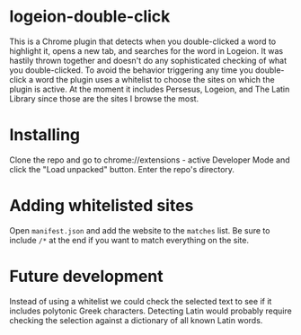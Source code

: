 # logeion-double-click
This is a Chrome plugin that detects when you double-clicked a word to highlight it, opens a new tab, and searches for the word in Logeion. It was hastily thrown together and doesn't do any sophisticated checking of what you double-clicked. To avoid the behavior triggering any time you double-click a word the plugin uses a whitelist to choose the sites on which the plugin is active. At the moment it includes Persesus, Logeion, and The Latin Library since those are the sites I browse the most.

# Installing
Clone the repo and go to chrome://extensions - active Developer Mode and click the "Load unpacked" button. Enter the repo's directory.

# Adding whitelisted sites
Open `manifest.json` and add the website to the `matches` list. Be sure to include `/*` at the end if you want to match everything on the site.

# Future development
Instead of using a whitelist we could check the selected text to see if it includes polytonic Greek characters. Detecting Latin would probably require checking the selection against a dictionary of all known Latin words.
